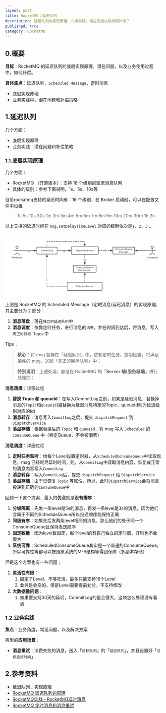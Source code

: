 ```yaml
---
layout: post
title: RocketMQ：延迟队列
description: 延迟队列的实现原理、业务实践，潜在问题以及如何补偿？
published: true
category: RocketMQ
---
```


## 0.概要

**目标**：RocketMQ 的延迟队列的底层实现原理，潜在问题，以及业务使用过程中，如何补偿。

**具体焦点**：延迟队列，`Scheduled Message`，定时消息

* 底层实现原理
* 业务实践中，潜在问题和补偿策略

## 1.延迟队列

几个方面：

* 底层实现原理
* 业务实践：潜在问题和补偿策略

### 1.1.底层实现原理

几个方面：

* RocketMQ （开源版本）：支持 18 个级别的延迟消息队列
* 具体的级别：参考下面说明，1s、5s、10s等

目前rockatmq支持的延迟时间有：18 个级别，在 Broker 启动前，可以在配置文件中设置

> 1s 5s 10s 30s 1m 2m 3m 4m 5m 6m 7m 8m 9m 10m 20m 30m 1h 2h

以上支持的延迟时间在 `msg.setDelayTimeLevel` 对应的级别依次是`1`，`2`，`3` ...

![](/images/rocketmq-series/scheduled-msg.png)

上图是 RocketMQ 的 Scheduled Message（定时消息/延迟消息）的实现原理，其主要分为 2 部分：

1. **消息落盘**：落在`独立的延迟队列`中
1. **消息调度**：依靠定时任务，进行消息的`消费`，并在时间到达后，将消息，写入`真正的目标 Topic`中

Tips：

> **核心**：将 msg 暂存在「延迟队列」中，依赖定时任务，定期检查，将满足条件的 msg，送回「真正的目标队列」中；
> 
> **特别说明**：上述处理，都是在 RocketMQ 的「**Server 端/服务器端**」进行处理的；

**消息落盘**：详细过程

1. **替换 Topic 和 queueId**：在写入CommitLog之前，如果是延迟消息，替换掉消息的`Topic`和`queueId`(被替换为延迟消息特定的Topic，queueId则为延迟级别对应的id)
1. **消息转存**：消息写入`CommitLog`之后，提交 `dispatchRequest` 到 `DispatchService`
1. **落盘存储**：根据替换后的 `Topic` 和 `queueId`，将 msg 写入 `Scheduled` 的 `ConsumeQueue` 中（特定Queue，不会被消费）

**消息调度**：详细过程

1. **定时任务监听**：给每个Level设置定时器，从`ScheduledConsumeQueue`中读取信息，msg 已经耗尽延时时间，则，从`CommitLog`中读取消息内容，恢复成正常的消息内容写入`CommitLog`
1. **消息转存**：写入`CommitLog`后，提交 `dispatchRequest` 给 `DispatchService`
1. **落盘存储**：由于已恢复 `Topic` 等属性，所以，此时`DispatchService`会将消息投递到正确的`ConsumeQueue`中

回顾一下这个方案，最大的**优点**就是**没有排序**：

1. **分级隔离**：先发一条level是5s的消息，再发一条level是3s的消息，因为他们会属于不同的ScheduleQueue所以投递顺序能保持正确
1. **同级有序**：如果先后发两条level相同的消息，那么他们的处于同一个ConsumeQueue且保持发送顺序
1. **固定数量**：因为level数固定，每个level的有自己独立的定时器，开销也不会很大
1. **系统可靠**：ScheduledConsumeQueue其实是一个普通的ConsumeQueue，所以可靠性等都可以按照原系统的M-S结构等得到保障（多副本存储）

但是这个方案也有一些问题：

1. **灵活性有限**：
	1. 固定了Level，不够灵活，最多只能支持18个Level
	1. 业务是会变的，但是Level需要提前划分，不支持修改
1. **大数据量问题**：
	1. 如果要支持30天的延迟，CommitLog的量会很大，这块怎么处理没有看到

### 1.2.业务实践

**焦点**：业务角度，常见问题，以及解决方案

典型的**应用场景**：

* **消息重试**：消费失败的消息，送入「`目标队列`」的「`延迟队列`」，并且设置好「`目标重试时间`」

## 2.参考资料

* [延迟队列，实现原理](https://www.cnblogs.com/hzmark/p/mq-delay-msg.html)
* [RocketMQ 延迟队列的原理](http://silence.work/2018/12/16/RocketMQ-%E5%BB%B6%E8%BF%9F%E6%B6%88%E6%81%AF%E7%9A%84%E4%BD%BF%E7%94%A8%E4%B8%8E%E5%8E%9F%E7%90%86%E5%88%86%E6%9E%90/)
* [RocketMQ实战 - RocketMQ延时消息](https://www.jianshu.com/p/504fc5d65fae)
* [RocketMQ 定时消息和消息重试](http://www.iocoder.cn/RocketMQ/message-schedule-and-retry/)













[NingG]:    http://ningg.github.com  "NingG"

